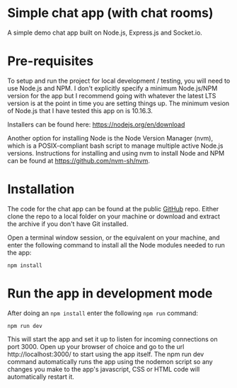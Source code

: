 # Simple chat app (with chat rooms)
A simple demo chat app built on Node.js, Express.js and Socket.io.

# Pre-requisites
To setup and run the project for local development / testing, you will need to use Node.js and NPM. I don't explicitly specify a minimum Node.js/NPM version for the app but I recommend going with whatever the latest LTS version is at the point in time you are setting things up. The minimum vesion of Node.js that I have tested this app on is 10.16.3.

Installers can be found here: https://nodejs.org/en/download

Another option for installing Node is the Node Version Manager (nvm), which is a POSIX-compliant bash script to manage multiple active Node.js versions. Instructions for installing and using nvm to install Node and NPM can be found at https://github.com/nvm-sh/nvm.

# Installation
The code for the chat app can be found at the public [GitHub](https://github.com/boaz1e/Node-Chat-App) repo. Either clone the repo to a local folder on your machine or download and extract the archive if you don't have Git installed.  

Open a terminal window session, or the equivalent on your machine, and enter the following command to install all the Node modules needed to run the app:
```
npm install
```

# Run the app in development mode
After doing an ```npm install``` enter the following ```npm run``` command:
```
npm run dev
```

This will start the app and set it up to listen for incoming connections on port 3000. Open up your browser of choice and go to the url http://localhost:3000/ to start using the app itself. The npm run dev command automatically runs the app using the nodemon script so any changes you make to the app's javascript, CSS or HTML code will automatically restart it.



